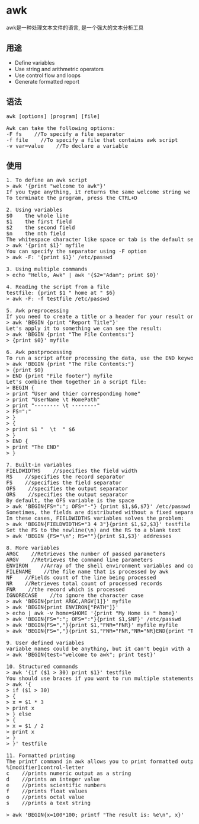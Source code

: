 # awk

awk是一种处理文本文件的语言, 是一个强大的文本分析工具

## 用途
+ Define variables
+ Use string and arithmetric operators
+ Use control flow and loops
+ Generate formatted report


## 语法
<pre>
awk [options] [program] [file]

Awk can take the following options:
-F fs    //To specify a file separator
-f file    //To specify a file that contains awk script
-v var=value    //To declare a variable
</pre>

## 使用
<pre>
1. To define an awk script
> awk '{print "welcome to awk"}'
If you type anything, it returns the same welcome string we provide
To terminate the program, press the CTRL+D

2. Using variables
$0    the whole line
$1    the first field
$2    the second field
$n    the nth field
The whitespace character like space or tab is the default separator between fields in awk
> awk '{print $1}' myfile
You can specify the separator using -F option
> awk -F: '{print $1}' /etc/passwd

3. Using multiple commands
> echo "Hello, Awk" | awk '{$2="Adam"; print $0}'

4. Reading the script from a file
testfile: {print $1 " home at " $6}
> awk -F: -f testfile /etc/passwd

5. Awk preprocessing
If you need to create a title or a header for your result or so
> awk 'BEGIN {print "Report Title"}'
Let's apply it to something we can see the result:
> awk 'BEGIN {print "The File Contents:"}
> {print $0}' myfile

6. Awk postprocessing
To run a script after processing the data, use the END keywork
> awk 'BEGIN {print "The File Contents:"}
> {print $0}
> END {print "File footer"} myfile
Let's combine them together in a script file:
> BEGIN {
> print "User and thier corresponding home"
> print "UserName \t HomePath"
> print "-------- \t --------"
> FS=":"
> }
> {
> print $1 "  \t  " $6
> }
> END {
> print "The END"
> }

7. Built-in variables
FIELDWIDTHS    //specifies the field width
RS    //specifies the record separator
FS    //specifies the field separator
OFS    //specifies the output separator
ORS    //specifies the output separator
By default, the OFS variable is the space
> awk 'BEGIN{FS=":"; OFS="-"} {print $1,$6,$7}' /etc/passwd
Sometimes, the fields are distributed without a fixed separator. 
In these cases, FIELDWIDTHS variables solves the problem:
> awk 'BEGIN{FIELDWIDTHS="3 4 3"}{print $1,$2,$3}' testfile
Set the FS to the newline(\n) and the RS to a blank text
> awk 'BEGIN {FS="\n"; RS=""}{print $1,$3}' addresses

8. More variables
ARGC    //Retrieves the number of passed parameters
ARGV    //Retrieves the command line parameters
ENVIRON    //Array of the shell environment variables and corresponding values
FILENAME    //the file name that is processed by awk
NF    //Fields count of the line being processed
NR    //Retrieves total count of processed records
FNR    //the record which is processed
IGNORECASE    //to ignore the character case
> awk 'BEGIN{print ARGC,ARGV[1]}' myfile
> awk 'BEGIN{print ENVIRON["PATH"]}'
> echo | awk -v home=$HOME '{print "My Home is " home}'
> awk 'BEGIN{FS=":"; OFS=":"}{print $1,$NF}' /etc/passwd
> awk 'BEGIN{FS=","}{print $1,"FNR="FNR}' myfile myfile
> awk 'BEGIN{FS=","}{print $1,"FNR="FNR,"NR="NR}END{print "Total",NR,"processed lines"}' myfile myfile

9. User defined variables
variable names could be anything, but it can't begin with a number
> awk 'BEGIN{test="welcome to awk"; print test}'

10. Structured commands
> awk '{if ($1 > 30) print $1}' testfile
You should use braces if you want to run multiple statements
> awk '{
> if ($1 > 30)
> {
> x = $1 * 3
> print x
> } else
> {
> x = $1 / 2
> print x
> }
> }' testfile

11. Formatted printing
The printf command in awk allows you to print formatted output using format specifiers
%[modifier]control-letter
c    //prints numeric output as a string
d    //prints an integer value
e    //prints scientific numbers
f    //prints float values
o    //prints octal value
s    //prints a text string

> awk 'BEGIN{x=100*100; printf "The result is: %e\n", x}'
</pre>
